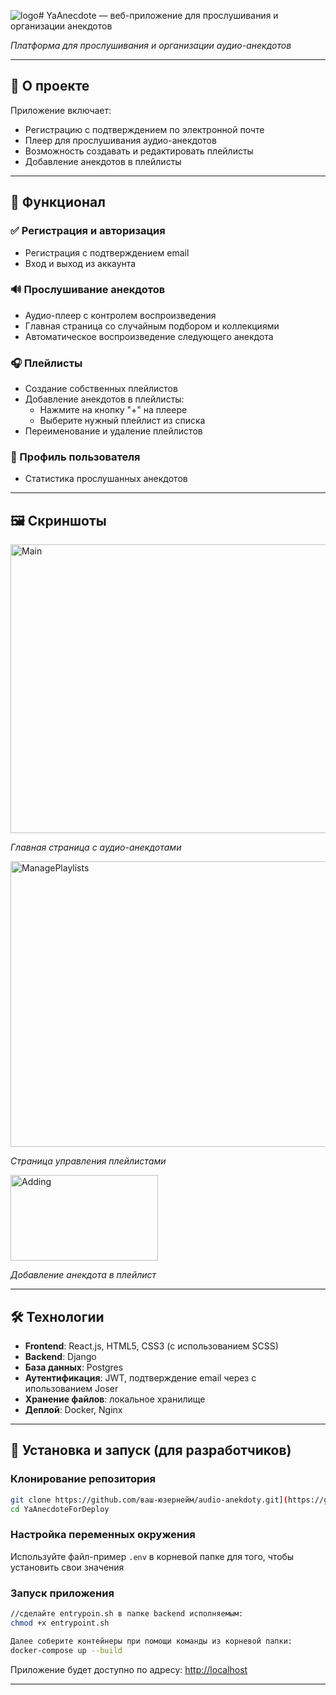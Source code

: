 ![logo](https://github.com/user-attachments/assets/64b1f316-4587-486b-a601-a3af4c7dafdd)# YaAnecdote — веб-приложение для прослушивания и организации анекдотов


*Платформа для прослушивания и организации аудио-анекдотов*

---

## 📌 О проекте

Приложение включает:
- Регистрацию с подтверждением по электронной почте
- Плеер для прослушивания аудио-анекдотов
- Возможность создавать и редактировать плейлисты
- Добавление анекдотов в плейлисты

---

## 🚀 Функционал

### ✅ Регистрация и авторизация
- Регистрация с подтверждением email
- Вход и выход из аккаунта

### 🔊 Прослушивание анекдотов
- Аудио-плеер с контролем воспроизведения
- Главная страница со случайным подбором и коллекциями
- Автоматическое воспроизведение следующего анекдота

### 🎧 Плейлисты
- Создание собственных плейлистов
- Добавление анекдотов в плейлисты:
  - Нажмите на кнопку "+" на плеере
  - Выберите нужный плейлист из списка
- Переименование и удаление плейлистов

### 👤 Профиль пользователя
- Статистика прослушанных анекдотов

---

## 🖼️ Скриншоты
<img width="899" height="462" alt="Main" src="https://github.com/user-attachments/assets/b24dfd03-ade0-4d6e-9826-ec71417192e4" />

*Главная страница с аудио-анекдотами*

<img width="834" height="457" alt="ManagePlaylists" src="https://github.com/user-attachments/assets/ea489379-7709-4205-930a-e4c1ab130b78" />

*Страница управления плейлистами*

<img width="236" height="137" alt="Adding" src="https://github.com/user-attachments/assets/3c768a12-a4b7-4abb-8f1d-6fabad129283" />

*Добавление анекдота в плейлист*

---

## 🛠️ Технологии

- **Frontend**: React.js, HTML5, CSS3 (с использованием SCSS)
- **Backend**: Django
- **База данных**: Postgres
- **Аутентификация**: JWT, подтверждение email через с ипользованием Joser
- **Хранение файлов**: локальное хранилище
- **Деплой**: Docker, Nginx

---

## 🧪 Установка и запуск (для разработчиков)

### Клонирование репозитория
```bash
git clone https://github.com/ваш-юзернейм/audio-anekdoty.git](https://github.com/IWorkForFood/YaAnecdoteForDeploy.git)
cd YaAnecdoteForDeploy
```

### Настройка переменных окружения
Используйте файл-пример `.env` в корневой папке для того, чтобы установить свои значения

### Запуск приложения
```bash
//сделайте entrypoin.sh в папке backend исполняемым:
chmod +x entrypoint.sh

Далее соберите контейнеры при помощи команды из корневой папки:
docker-compose up --build
```

Приложение будет доступно по адресу: [http://localhost](http://localhost)

---
